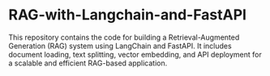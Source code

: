 # RAG-with-Langchain-and-FastAPI
This repository contains the code for building a Retrieval-Augmented Generation (RAG) system using LangChain and FastAPI. It includes document loading, text splitting, vector embedding, and API deployment for a scalable and efficient RAG-based application.
